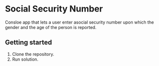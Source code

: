 # Social Security Number

Consloe app that lets a user enter asocial security
number upon which the gender and the age of the person is reported.

## Getting started

1. Clone the repository.
2. Run solution.